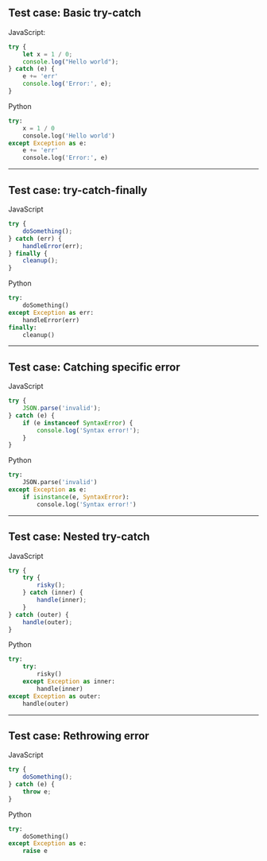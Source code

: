 ## Test case: Basic try-catch

JavaScript:
```js
try {
    let x = 1 / 0;
    console.log("Hello world");
} catch (e) {
    e += 'err'
    console.log('Error:', e);
}
```

Python
```py
try:
    x = 1 / 0
    console.log('Hello world')
except Exception as e:
    e += 'err'
    console.log('Error:', e)
```

---

## Test case: try-catch-finally

JavaScript
```js
try {
    doSomething();
} catch (err) {
    handleError(err);
} finally {
    cleanup();
}
```

Python
```py
try:
    doSomething()
except Exception as err:
    handleError(err)
finally:
    cleanup()
```

---

## Test case: Catching specific error

JavaScript
```js
try {
    JSON.parse('invalid');
} catch (e) {
    if (e instanceof SyntaxError) {
        console.log('Syntax error!');
    }
}
```

Python
```py
try:
    JSON.parse('invalid')
except Exception as e:
    if isinstance(e, SyntaxError):
        console.log('Syntax error!')
```

---

## Test case: Nested try-catch

JavaScript
```js
try {
    try {
        risky();
    } catch (inner) {
        handle(inner);
    }
} catch (outer) {
    handle(outer);
}
```

Python
```py
try:
    try:
        risky()
    except Exception as inner:
        handle(inner)
except Exception as outer:
    handle(outer)
```

---

## Test case: Rethrowing error

JavaScript
```js
try {
    doSomething();
} catch (e) {
    throw e;
}
```

Python
```py
try:
    doSomething()
except Exception as e:
    raise e
```
